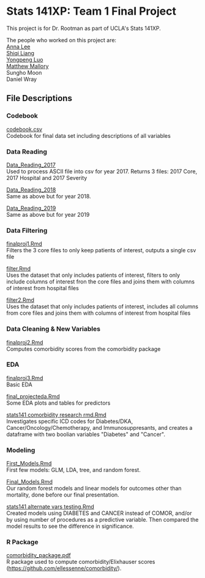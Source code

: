 # Stats 141XP: Team 1 Final Project
This project is for Dr. Rootman as part of UCLA's Stats 141XP.

The people who worked on this project are: <br/>
<a href="https://github.com/alee5719">Anna Lee</a> <br/>
<a href="https://github.com/sqliang99">Shiqi Liang</a> <br/>
<a href="https://github.com/yongpeng168">Yongpeng Luo</a> <br/>
<a href="https://github.com/mattesmaili">Matthew Mallory</a> <br/>
Sungho Moon <br/>
Daniel Wray <br/>

## File Descriptions

### Codebook
<a href="https://github.com/sqliang99/Stats_141XP/blob/main/codebook.csv">codebook.csv</a> <br/>
Codebook for final data set including descriptions of all variables

### Data Reading
<a href="https://github.com/sqliang99/Stats_141XP/blob/main/Data_Reading_2017.Rmd">Data_Reading_2017</a> <br/>
Used to process ASCII file into csv for year 2017. Returns 3 files: 2017 Core, 2017 Hospital and 2017 Severity <br/>

<a href="https://github.com/sqliang99/Stats_141XP/blob/main/Data_Reading_2018.Rmd">Data_Reading_2018</a> <br/>
Same as above but for year 2018.<br/>

<a href="https://github.com/sqliang99/Stats_141XP/blob/main/Data_Reading_2019.Rmd">Data_Reading_2019</a> <br/>
Same as above but for year 2019 <br/>

### Data Filtering
<a href="https://github.com/sqliang99/Stats_141XP/blob/main/finalproj1.Rmd">finalproj1.Rmd</a> <br/>
Filters the 3 core files to only keep patients of interest, outputs a single csv file <br/>

<a href="https://github.com/sqliang99/Stats_141XP/blob/main/filter.Rmd">filter.Rmd</a> <br/>
Uses the dataset that only includes patients of interest, filters to only include columns of interest fron the core files and joins them with columns of interest from hospital files <br/>

<a href="https://github.com/sqliang99/Stats_141XP/blob/main/filter2.Rmd">filter2.Rmd</a> <br/>
Uses the dataset that only includes patients of interest, includes all columns from core files and joins them with columns of interest from hospital files <br/>

### Data Cleaning & New Variables
<a href="https://github.com/sqliang99/Stats_141XP/blob/main/finalproj2.Rmd">finalproj2.Rmd</a> <br/>
Computes comorbidity scores from the comorbidity package

### EDA
<a href="https://github.com/sqliang99/Stats_141XP/blob/main/finalproj3.Rmd">finalproj3.Rmd</a> <br/>
Basic EDA <br/>

<a href="https://github.com/sqliang99/Stats_141XP/blob/main/final_projecteda.Rmd">final_projecteda.Rmd</a> <br/>
Some EDA plots and tables for predictors <br/>


<a href="https://github.com/sqliang99/Stats_141XP/blob/main/stats141%20comorbidity%20research%20rmd.Rmd">stats141 comorbidity research rmd.Rmd</a> <br/>
Investigates specific ICD codes for Diabetes/DKA, Cancer/Oncology/Chemotherapy, and Immunosuppresants, and creates a dataframe with two boolian variables "Diabetes" and "Cancer".

### Modeling


<a href="https://github.com/sqliang99/Stats_141XP/blob/main/EDA.Rmd">First_Models.Rmd</a> <br/>
First few models: GLM, LDA, tree, and random forest.

<a href="https://github.com/sqliang99/Stats_141XP/blob/main/Final_One.Rmd">Final_Models.Rmd</a> <br/>
Our random forest models and linear models for outcomes other than mortality, done before our final presentation.

<a href="https://github.com/sqliang99/Stats_141XP/blob/main/stats141%20alternate%20vars%20testing.Rmd">stats141 alternate vars testing.Rmd</a> <br/>
Created models using DIABETES and CANCER instead of COMOR, and/or by using number of procedures as a predictive variable. Then compared the model results to see the difference in significance.

### R Package
<a href="https://github.com/sqliang99/Stats_141XP/blob/main/comorbidity_package.pdf">comorbidity_package.pdf</a> <br/>
R package used to compute comorbidity/Elixhauser scores (https://github.com/ellessenne/comorbidity/).
